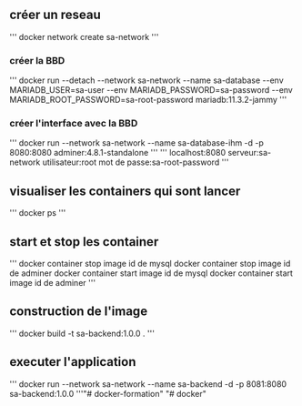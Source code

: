 ## créer un reseau

'''
 docker network create sa-network
'''

### créer la BBD 
'''
docker run --detach --network sa-network --name sa-database --env MARIADB_USER=sa-user --env MARIADB_PASSWORD=sa-password --env MARIADB_ROOT_PASSWORD=sa-root-password mariadb:11.3.2-jammy
'''

### créer l'interface avec la BBD
'''
docker run --network sa-network --name sa-database-ihm -d -p 8080:8080 adminer:4.8.1-standalone
'''
'''
localhost:8080
serveur:sa-network
utilisateur:root
mot de passe:sa-root-password
'''

## visualiser les containers qui sont lancer
'''
docker ps
'''
## start et stop les container
'''
docker container stop image id de mysql
docker container stop image id de adminer
docker container start image id de mysql
docker container start image id de adminer
'''
## construction de l'image
'''
docker build -t sa-backend:1.0.0 .
'''
## executer l'application
'''
docker run --network sa-network --name sa-backend -d -p 8081:8080 sa-backend:1.0.0
'''"# docker-formation" 
"# docker" 
